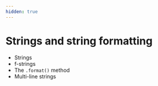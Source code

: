 ```yaml
---
hidden: true
---
```


# Strings and string formatting

* Strings
* f-strings
* The `.format()` method
* Multi-line strings